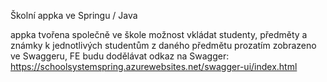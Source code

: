Školní appka ve Springu / Java

appka tvořena společně ve škole
možnost vkládat studenty, předměty a známky k jednotlivých studentům z daného předmětu
prozatím zobrazeno ve Swaggeru, FE budu dodělávat
odkaz na Swagger: https://schoolsystemspring.azurewebsites.net/swagger-ui/index.html
